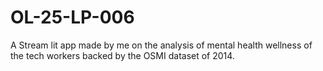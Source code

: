 # OL-25-LP-006
A Stream lit app made by me on the analysis of mental health wellness of the tech workers backed by the OSMI dataset of 2014.
